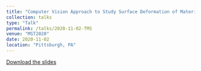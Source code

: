 ```yaml
---
title: "Computer Vision Approach to Study Surface Deformation of Materials"
collection: talks
type: "Talk"
permalink: /talks/2020-11-02-TMS
venue: "MST2020"
date: 2020-11-02
location: "Pittsburgh, PA"
---
```


[Download the slides](http://ChaoyiZhu93.github.io/files/MST_computer_vision.pdf)

